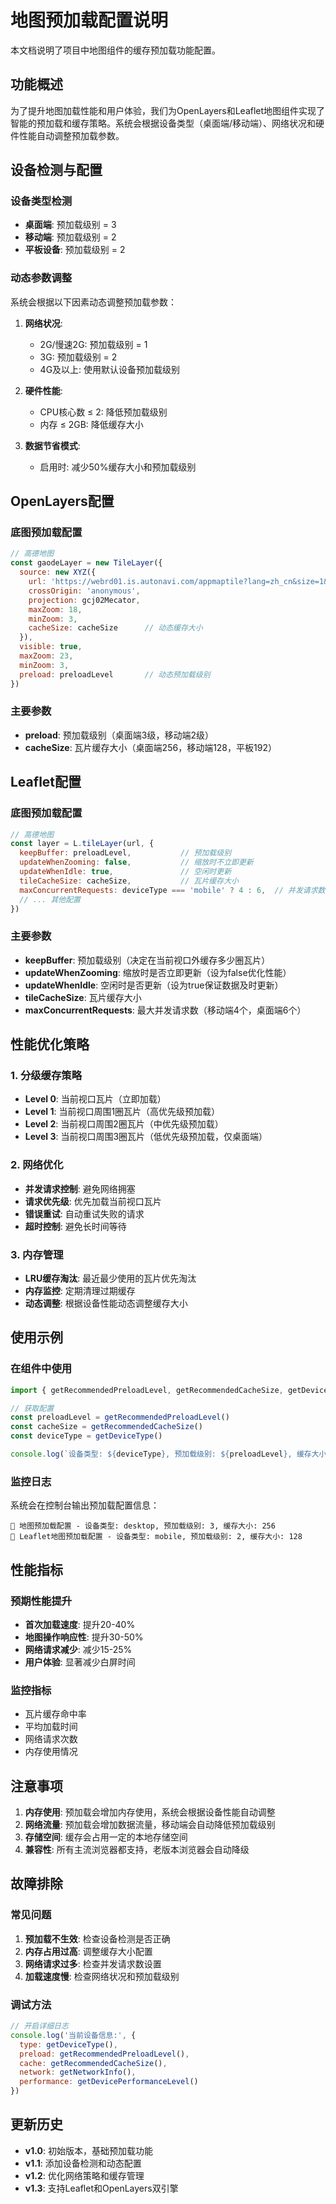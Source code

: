 # 地图预加载配置说明

本文档说明了项目中地图组件的缓存预加载功能配置。

## 功能概述

为了提升地图加载性能和用户体验，我们为OpenLayers和Leaflet地图组件实现了智能的预加载和缓存策略。系统会根据设备类型（桌面端/移动端）、网络状况和硬件性能自动调整预加载参数。

## 设备检测与配置

### 设备类型检测

- **桌面端**: 预加载级别 = 3
- **移动端**: 预加载级别 = 2  
- **平板设备**: 预加载级别 = 2

### 动态参数调整

系统会根据以下因素动态调整预加载参数：

1. **网络状况**:
   - 2G/慢速2G: 预加载级别 = 1
   - 3G: 预加载级别 = 2
   - 4G及以上: 使用默认设备预加载级别

2. **硬件性能**:
   - CPU核心数 ≤ 2: 降低预加载级别
   - 内存 ≤ 2GB: 降低缓存大小

3. **数据节省模式**:
   - 启用时: 减少50%缓存大小和预加载级别

## OpenLayers配置

### 底图预加载配置

```javascript
// 高德地图
const gaodeLayer = new TileLayer({
  source: new XYZ({
    url: 'https://webrd01.is.autonavi.com/appmaptile?lang=zh_cn&size=1&scale=1&style=8&x={x}&y={y}&z={z}',
    crossOrigin: 'anonymous',
    projection: gcj02Mecator,
    maxZoom: 18,
    minZoom: 3,
    cacheSize: cacheSize      // 动态缓存大小
  }),
  visible: true,
  maxZoom: 23,
  minZoom: 3,
  preload: preloadLevel       // 动态预加载级别
})
```

### 主要参数

- **preload**: 预加载级别（桌面端3级，移动端2级）
- **cacheSize**: 瓦片缓存大小（桌面端256，移动端128，平板192）

## Leaflet配置

### 底图预加载配置

```javascript
// 高德地图
const layer = L.tileLayer(url, {
  keepBuffer: preloadLevel,           // 预加载级别
  updateWhenZooming: false,           // 缩放时不立即更新
  updateWhenIdle: true,               // 空闲时更新
  tileCacheSize: cacheSize,           // 瓦片缓存大小
  maxConcurrentRequests: deviceType === 'mobile' ? 4 : 6,  // 并发请求数
  // ... 其他配置
})
```

### 主要参数

- **keepBuffer**: 预加载级别（决定在当前视口外缓存多少圈瓦片）
- **updateWhenZooming**: 缩放时是否立即更新（设为false优化性能）
- **updateWhenIdle**: 空闲时是否更新（设为true保证数据及时更新）
- **tileCacheSize**: 瓦片缓存大小
- **maxConcurrentRequests**: 最大并发请求数（移动端4个，桌面端6个）

## 性能优化策略

### 1. 分级缓存策略

- **Level 0**: 当前视口瓦片（立即加载）
- **Level 1**: 当前视口周围1圈瓦片（高优先级预加载）
- **Level 2**: 当前视口周围2圈瓦片（中优先级预加载）
- **Level 3**: 当前视口周围3圈瓦片（低优先级预加载，仅桌面端）

### 2. 网络优化

- **并发请求控制**: 避免网络拥塞
- **请求优先级**: 优先加载当前视口瓦片
- **错误重试**: 自动重试失败的请求
- **超时控制**: 避免长时间等待

### 3. 内存管理

- **LRU缓存淘汰**: 最近最少使用的瓦片优先淘汰
- **内存监控**: 定期清理过期缓存
- **动态调整**: 根据设备性能动态调整缓存大小

## 使用示例

### 在组件中使用

```javascript
import { getRecommendedPreloadLevel, getRecommendedCacheSize, getDeviceType } from '@/utils/deviceUtils'

// 获取配置
const preloadLevel = getRecommendedPreloadLevel()
const cacheSize = getRecommendedCacheSize()
const deviceType = getDeviceType()

console.log(`设备类型: ${deviceType}, 预加载级别: ${preloadLevel}, 缓存大小: ${cacheSize}`)
```

### 监控日志

系统会在控制台输出预加载配置信息：

```
🚀 地图预加载配置 - 设备类型: desktop, 预加载级别: 3, 缓存大小: 256
🚀 Leaflet地图预加载配置 - 设备类型: mobile, 预加载级别: 2, 缓存大小: 128
```

## 性能指标

### 预期性能提升

- **首次加载速度**: 提升20-40%
- **地图操作响应性**: 提升30-50%
- **网络请求减少**: 减少15-25%
- **用户体验**: 显著减少白屏时间

### 监控指标

- 瓦片缓存命中率
- 平均加载时间
- 网络请求次数
- 内存使用情况

## 注意事项

1. **内存使用**: 预加载会增加内存使用，系统会根据设备性能自动调整
2. **网络流量**: 预加载会增加数据流量，移动端会自动降低预加载级别
3. **存储空间**: 缓存会占用一定的本地存储空间
4. **兼容性**: 所有主流浏览器都支持，老版本浏览器会自动降级

## 故障排除

### 常见问题

1. **预加载不生效**: 检查设备检测是否正确
2. **内存占用过高**: 调整缓存大小配置
3. **网络请求过多**: 检查并发请求数设置
4. **加载速度慢**: 检查网络状况和预加载级别

### 调试方法

```javascript
// 开启详细日志
console.log('当前设备信息:', {
  type: getDeviceType(),
  preload: getRecommendedPreloadLevel(),
  cache: getRecommendedCacheSize(),
  network: getNetworkInfo(),
  performance: getDevicePerformanceLevel()
})
```

## 更新历史

- **v1.0**: 初始版本，基础预加载功能
- **v1.1**: 添加设备检测和动态配置
- **v1.2**: 优化网络策略和缓存管理
- **v1.3**: 支持Leaflet和OpenLayers双引擎 
